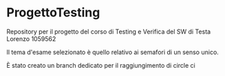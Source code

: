 # ProgettoTesting
Repository per il progetto del corso di Testing e Verifica del SW di Testa Lorenzo 1059562

Il tema d'esame selezionato è quello relativo ai semafori di un senso unico.

È stato creato un branch dedicato per il raggiungimento di circle ci
